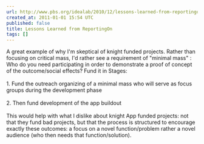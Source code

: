 ```yaml
---
url: http://www.pbs.org/idealab/2010/12/lessons-learned-from-reportingon363.html
created_at: 2011-01-01 15:54 UTC
published: false
title: Lessons Learned from ReportingOn
tags: []
---
```


A great example of why I'm skeptical of knight funded projects. Rather than focusing on critical mass, I'd rather see a requirement of "minimal mass" : Who do you need participating in order to demonstrate a proof of concept of the outcome/social effects? Fund it in Stages:<br><br>1. Fund the outreach organizing of a minimal mass who will serve as focus groups during the development phase<br><br>2. Then fund development of the app buildout<br><br>This would help with what I dislike about knight App funded projects: not that they fund bad projects, but that the process is structured to encourage exactly these outcomes: a focus on a novel function/problem rather a novel audience (who then needs that function/solution).
